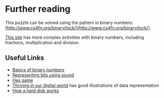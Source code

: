# Further reading

This puzzle can be solved using the pattern in binary numbers: [http://www.cs4fn.org/binary/lock/](http://www.cs4fn.org/binary/lock/).

[This site](http://courses.cs.vt.edu/~csonline/NumberSystems/Lessons/index.html) has more complex activities with binary numbers, including fractions, multiplication and division.

## Useful Links

- [Basics of binary numbers](http://csunplugged.org/binary-numbers)
- [Representing bits using sound](http://csunplugged.org/modem)
- [Hex game](http://www.purposegames.com/game/049fc90a)
- [Thriving in our digital world](http://www.cs.utexas.edu/~engage/) has good illustrations of data representation
- [How a hard disk works](http://ed.ted.com/lessons/how-do-hard-drives-work-kanawat-senanan)
